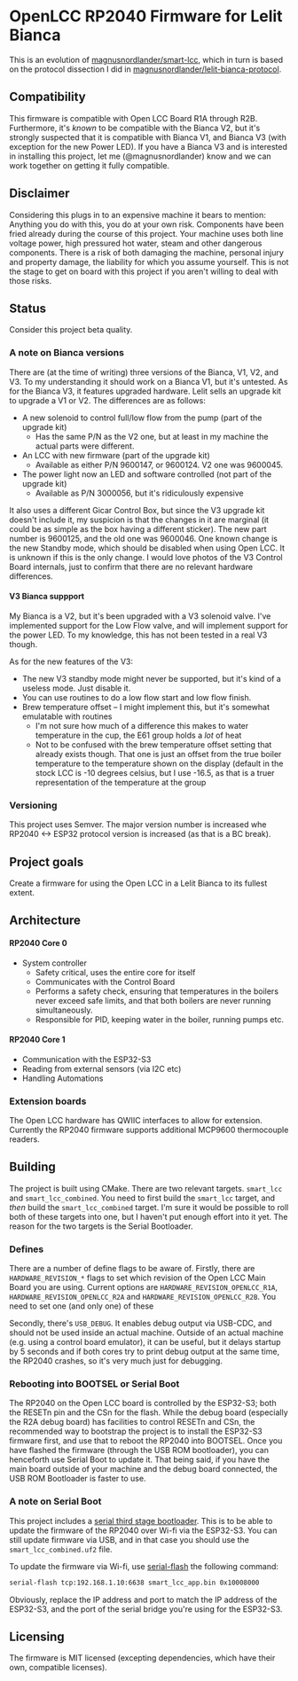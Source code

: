# OpenLCC RP2040 Firmware for Lelit Bianca

This is an evolution of [magnusnordlander/smart-lcc](https://github.com/magnusnordlander/smart-lcc), which in turn is based on the protocol dissection I did in [magnusnordlander/lelit-bianca-protocol](https://github.com/magnusnordlander/lelit-bianca-protocol).

## Compatibility

This firmware is compatible with Open LCC Board R1A through R2B. Furthermore, it's *known* to be compatible with the Bianca V2, but it's strongly suspected that it is compatible with Bianca V1, and Bianca V3 (with exception for the new Power LED). If you have a Bianca V3 and is interested in installing this project, let me (@magnusnordlander) know and we can work together on getting it fully compatible.

## Disclaimer

Considering this plugs in to an expensive machine it bears to mention: Anything you do with this, you do at your own risk. Components have been fried already during the course of this project. Your machine uses both line voltage power, high pressured hot water, steam and other dangerous components. There is a risk of both damaging the machine, personal injury and property damage, the liability for which you assume yourself. This is not the stage to get on board with this project if you aren't willing to deal with those risks.

## Status

Consider this project beta quality.

### A note on Bianca versions

There are (at the time of writing) three versions of the Bianca, V1, V2, and V3. To my understanding it should work on a Bianca V1, but it's untested. As for the Bianca V3, it features upgraded hardware. Lelit sells an upgrade kit to upgrade a V1 or V2. The differences are as follows:

* A new solenoid to control full/low flow from the pump (part of the upgrade kit)
  * Has the same P/N as the V2 one, but at least in my machine the actual parts were different.
* An LCC with new firmware (part of the upgrade kit)
  * Available as either P/N 9600147, or 9600124. V2 one was 9600045.
* The power light now an LED and software controlled (not part of the upgrade kit)
  * Available as P/N 3000056, but it's ridiculously expensive

It also uses a different Gicar Control Box, but since the V3 upgrade kit doesn't include it, my suspicion is that the changes in it are marginal (it could be as simple as the box having a different sticker). The new part number is 9600125, and the old one was 9600046. One known change is the new Standby mode, which should be disabled when using Open LCC. It is unknown if this is the only change. I would love photos of the V3 Control Board internals, just to confirm that there are no relevant hardware differences.

#### V3 Bianca suppport

My Bianca is a V2, but it's been upgraded with a V3 solenoid valve. I've implemented support for the Low Flow valve, and will implement support for the power LED. To my knowledge, this has not been tested in a real V3 though. 

As for the new features of the V3:

* The new V3 standby mode might never be supported, but it's kind of a useless mode. Just disable it.
* You can use routines to do a low flow start and low flow finish.
* Brew temperature offset – I might implement this, but it's somewhat emulatable with routines
   * I'm not sure how much of a difference this makes to water temperature in the cup, the E61 group holds a *lot* of heat
   * Not to be confused with the brew temperature offset setting that already exists though. That one is just an offset from the true boiler temperature to the temperature shown on the display (default in the stock LCC is -10 degrees celsius, but I use -16.5, as that is a truer representation of the temperature at the group

### Versioning
This project uses Semver. The major version number is increased whe RP2040 <-> ESP32 protocol version is increased (as that is a BC break).

## Project goals

Create a firmware for using the Open LCC in a Lelit Bianca to its fullest extent.

## Architecture

#### RP2040 Core 0
* System controller
    * Safety critical, uses the entire core for itself
    * Communicates with the Control Board
    * Performs a safety check, ensuring that temperatures in the boilers never exceed safe limits, and that both boilers are never running simultaneously.
    * Responsible for PID, keeping water in the boiler, running pumps etc.

#### RP2040 Core 1
* Communication with the ESP32-S3
* Reading from external sensors (via I2C etc)
* Handling Automations

### Extension boards
The Open LCC hardware has QWIIC interfaces to allow for extension. Currently the RP2040 firmware supports additional
MCP9600 thermocouple readers. 

## Building

The project is built using CMake. There are two relevant targets. `smart_lcc` and `smart_lcc_combined`. You need to first 
build the `smart_lcc` target, and *then* build the `smart_lcc_combined` target. I'm sure it would be possible to roll both
of these targets into one, but I haven't put enough effort into it yet. The reason for the two targets is the Serial
Bootloader.

### Defines

There are a number of define flags to be aware of. Firstly, there are `HARDWARE_REVISION_*` flags to set which revision
of the Open LCC Main Board you are using. Current options are `HARDWARE_REVISION_OPENLCC_R1A`, `HARDWARE_REVISION_OPENLCC_R2A`
and `HARDWARE_REVISION_OPENLCC_R2B`. You need to set one (and only one) of these

Secondly, there's `USB_DEBUG`. It enables debug output via USB-CDC, and should not be used inside an actual machine.
Outside of an actual machine (e.g. using a control board emulator), it can be useful, but it delays startup by 5 seconds
and if both cores try to print debug output at the same time, the RP2040 crashes, so it's very much just for debugging.

### Rebooting into BOOTSEL or Serial Boot

The RP2040 on the Open LCC board is controlled by the ESP32-S3; both the RESETn pin and the CSn for the flash. While the
debug board (especially the R2A debug board) has facilities to control RESETn and CSn, the recommended way to bootstrap
the project is to install the ESP32-S3 firmware first, and use that to reboot the RP2040 into BOOTSEL. Once you have
flashed the firmware (through the USB ROM bootloader), you can henceforth use Serial Boot to update it. That being said,
if you have the main board outside of your machine and the debug board connected, the USB ROM Bootloader is faster to use.

### A note on Serial Boot
This project includes a [serial third stage bootloader](https://github.com/usedbytes/rp2040-serial-bootloader). This is 
to be able to update the firmware of the RP2040 over Wi-fi via the ESP32-S3. You can still update firmware via USB, and 
in that case you should use the `smart_lcc_combined.uf2` file.

To update the firmware via Wi-fi, use [serial-flash](https://github.com/usedbytes/serial-flash) the following command:

```sh
serial-flash tcp:192.168.1.10:6638 smart_lcc_app.bin 0x10008000
```

Obviously, replace the IP address and port to match the IP address of the ESP32-S3, and the port of the serial bridge
you're using for the ESP32-S3.

## Licensing

The firmware is MIT licensed (excepting dependencies, which have their own, compatible licenses).

